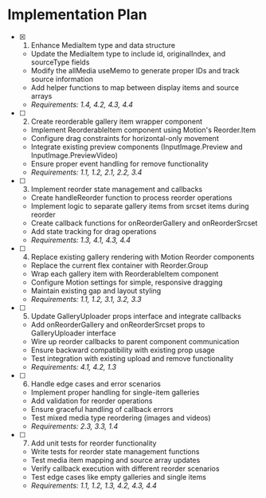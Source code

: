 # Implementation Plan

- [x] 1. Enhance MediaItem type and data structure

  - Update the MediaItem type to include id, originalIndex, and sourceType fields
  - Modify the allMedia useMemo to generate proper IDs and track source information
  - Add helper functions to map between display items and source arrays
  - _Requirements: 1.4, 4.2, 4.3, 4.4_

- [ ] 2. Create reorderable gallery item wrapper component

  - Implement ReorderableItem component using Motion's Reorder.Item
  - Configure drag constraints for horizontal-only movement
  - Integrate existing preview components (InputImage.Preview and InputImage.PreviewVideo)
  - Ensure proper event handling for remove functionality
  - _Requirements: 1.1, 1.2, 2.1, 2.2, 3.4_

- [ ] 3. Implement reorder state management and callbacks

  - Create handleReorder function to process reorder operations
  - Implement logic to separate gallery items from srcset items during reorder
  - Create callback functions for onReorderGallery and onReorderSrcset
  - Add state tracking for drag operations
  - _Requirements: 1.3, 4.1, 4.3, 4.4_

- [ ] 4. Replace existing gallery rendering with Motion Reorder components

  - Replace the current flex container with Reorder.Group
  - Wrap each gallery item with ReorderableItem component
  - Configure Motion settings for simple, responsive dragging
  - Maintain existing gap and layout styling
  - _Requirements: 1.1, 1.2, 3.1, 3.2, 3.3_

- [ ] 5. Update GalleryUploader props interface and integrate callbacks

  - Add onReorderGallery and onReorderSrcset props to GalleryUploader interface
  - Wire up reorder callbacks to parent component communication
  - Ensure backward compatibility with existing prop usage
  - Test integration with existing upload and remove functionality
  - _Requirements: 4.1, 4.2, 1.3_

- [ ] 6. Handle edge cases and error scenarios

  - Implement proper handling for single-item galleries
  - Add validation for reorder operations
  - Ensure graceful handling of callback errors
  - Test mixed media type reordering (images and videos)
  - _Requirements: 2.3, 3.3, 1.4_

- [ ] 7. Add unit tests for reorder functionality
  - Write tests for reorder state management functions
  - Test media item mapping and source array updates
  - Verify callback execution with different reorder scenarios
  - Test edge cases like empty galleries and single items
  - _Requirements: 1.1, 1.2, 1.3, 4.2, 4.3, 4.4_
